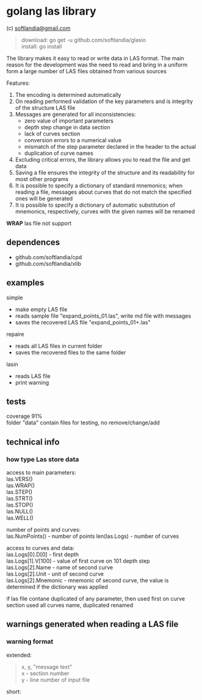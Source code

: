 # golang las library #

(c) softlandia@gmail.com

>download: go get -u github.com/softlandia/glasio  
>install: go install

The library makes it easy to read or write data in LAS format.
The main reason for the development was the need to read and bring in a uniform form a large number of LAS files obtained from various sources

Features:

1. The encoding is determined automatically
2. On reading performed validation of the key parameters and is integrity of the structure LAS file
3. Messages are generated for all inconsistencies:
    - zero value of important parameters
    - depth step change in data section
    - lack of curves section
    - conversion errors to a numerical value
    - mismatch of the step parameter declared in the header to the actual
    - duplication of curve names
4. Excluding critical errors, the library allows you to read the file and get data
5. Saving a file ensures the integrity of the structure and its readability for most other programs
6. It is possible to specify a dictionary of standard mnemonics; when reading a file, messages about curves that do not match the specified ones will be generated
7. It is possible to specify a dictionary of automatic substitution of mnemonics, respectively, curves with the given names will be renamed

__WRAP__ las file not support

## dependences ##

- github.com/softlandia/cpd
- github.com/softlandia/xlib

## examples ##

simple

- make empty LAS file
- reads sample file "expand_points_01.las", write md file with messages
- saves the recovered LAS file "expand_points_01+.las"

repaire

- reads all LAS files in current folder
- saves the recovered files to the same folder

lasin

- reads LAS file
- print warning

## tests ##

coverage 91%  
folder "data" contain files for testing, no remove/change/add

## technical info ##

### how type Las store data ###

access to main parameters:  
las.VERS()  
las.WRAP()  
las.STEP()  
las.STRT()  
las.STOP()  
las.NULL()  
las.WELL()

number of points and curves:  
las.NumPoints() - number of points
len(las.Logs) - number of curves

access to curves and data:  
las.Logs[0].D[0] - first depth  
las.Logs[1].V[100] - value of first curve on 101 depth step  
las.Logs[2].Name - name of second curve  
las.Logs[2].Unit - unit of second curve  
las.Logs[2].Mnemonic - mnemonic of second curve, the value is determined if the dictionary was applied  

if las file contane duplicated of any parameter, then used first
on curve section used all curves name, duplicated renamed

## warnings generated when reading a LAS file ##

### warning format ###

extended:  
> x, y, "message text"  
> x - section number  
> y - line number of input file  

short:  
